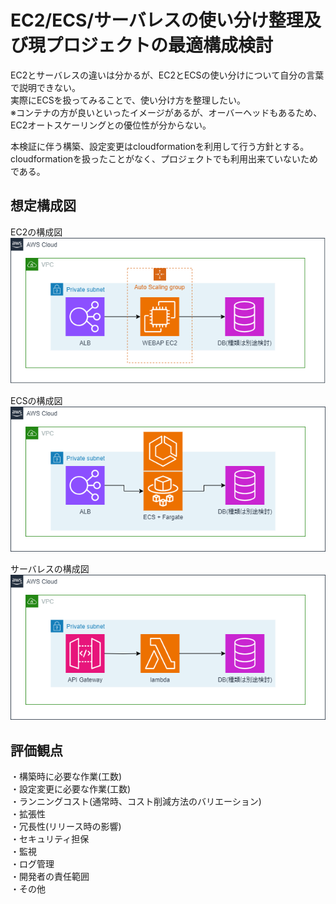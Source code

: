 # EC2/ECS/サーバレスの使い分け整理及び現プロジェクトの最適構成検討  
EC2とサーバレスの違いは分かるが、EC2とECSの使い分けについて自分の言葉で説明できない。  
実際にECSを扱ってみることで、使い分け方を整理したい。  
※コンテナの方が良いといったイメージがあるが、オーバーヘッドもあるため、EC2オートスケーリングとの優位性が分からない。  

本検証に伴う構築、設定変更はcloudformationを利用して行う方針とする。  
cloudformationを扱ったことがなく、プロジェクトでも利用出来ていないためである。  

## 想定構成図  
EC2の構成図  
![EC2_Diagram](./images/EC2.drawio.png)

ECSの構成図  
![ECS_Diagram](./images/ECS.drawio.png)

サーバレスの構成図  
![less_Diagram](./images/serverless.drawio.png)


## 評価観点  
・構築時に必要な作業(工数)  
・設定変更に必要な作業(工数)  
・ランニングコスト(通常時、コスト削減方法のバリエーション)  
・拡張性  
・冗長性(リリース時の影響)  
・セキュリティ担保  
・監視  
・ログ管理  
・開発者の責任範囲  
・その他  
